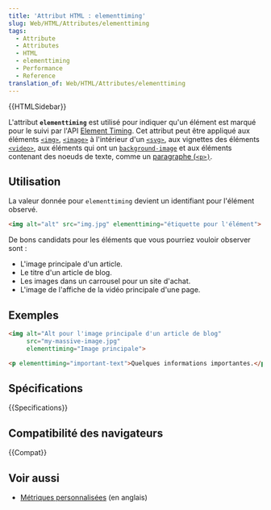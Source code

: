 ```yaml
---
title: 'Attribut HTML : elementtiming'
slug: Web/HTML/Attributes/elementtiming
tags:
  - Attribute
  - Attributes
  - HTML
  - elementtiming
  - Performance
  - Reference
translation_of: Web/HTML/Attributes/elementtiming
---
```


{{HTMLSidebar}}

L'attribut **`elementtiming`** est utilisé pour indiquer qu'un élément est marqué pour le suivi par l'API [Element Timing](/fr/docs/Web/API/Element_timing_API). Cet attribut peut être appliqué aux éléments [`<img>`](/fr/docs/Web/HTML/Element/Img), [`<image>`](/fr/docs/Web/SVG/Element/image) à l'intérieur d'un [`<svg>`](/fr/docs/Web/SVG/Element/svg), aux vignettes des éléments [`<video>`](/fr/docs/Web/HTML/Element/video), aux éléments qui ont un [`background-image`](/fr/docs/Web/CSS/background-image) et aux éléments contenant des noeuds de texte, comme un [paragraphe (`<p>)`](/fr/docs/Web/HTML/Element/p).

## Utilisation

La valeur donnée pour `elementtiming` devient un identifiant pour l'élément observé.

```html
<img alt="alt" src="img.jpg" elementtiming="étiquette pour l'élément">
```

De bons candidats pour les éléments que vous pourriez vouloir observer sont :

- L'image principale d'un article.
- Le titre d'un article de blog.
- Les images dans un carrousel pour un site d'achat.
- L'image de l'affiche de la vidéo principale d'une page.

## Exemples

```html
<img alt="Alt pour l'image principale d'un article de blog"
     src="my-massive-image.jpg"
     elementtiming="Image principale">

<p elementtiming="important-text">Quelques informations importantes.</p">
```

## Spécifications

{{Specifications}}

## Compatibilité des navigateurs

{{Compat}}

## Voir aussi

- [Métriques personnalisées](https://web.dev/custom-metrics/) (en anglais)
